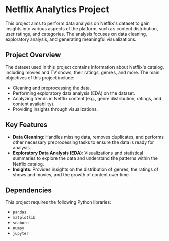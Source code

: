 # Netflix Analytics Project

This project aims to perform data analysis on Netflix's dataset to gain insights into various aspects of the platform, such as content distribution, user ratings, and categories. The analysis focuses on data cleaning, exploratory analysis, and generating meaningful visualizations.

## Project Overview

The dataset used in this project contains information about Netflix's catalog, including movies and TV shows, their ratings, genres, and more. The main objectives of this project include:

- Cleaning and preprocessing the data.
- Performing exploratory data analysis (EDA) on the dataset.
- Analyzing trends in Netflix content (e.g., genre distribution, ratings, and content availability).
- Providing insights through visualizations.

## Key Features

- **Data Cleaning**: Handles missing data, removes duplicates, and performs other necessary preprocessing tasks to ensure the data is ready for analysis.
- **Exploratory Data Analysis (EDA)**: Visualizations and statistical summaries to explore the data and understand the patterns within the Netflix catalog.
- **Insights**: Provides insights on the distribution of genres, the ratings of shows and movies, and the growth of content over time.

## Dependencies

This project requires the following Python libraries:

- `pandas`
- `matplotlib`
- `seaborn`
- `numpy`
- `jupyter`
